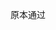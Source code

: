 原本通过<script>标签引入的脚本执行是会阻塞页面剩余部分的加载的

defer、async共同点：都是告诉浏览器不用等待脚本执行完毕再加载其他脚本

defer：延迟执行脚本，直到解析完</html>后，按推迟的顺序依从执行脚本

async：异步执行脚本，不能保证脚本的执行顺序，但能保证在页面的load事件前执行。



p.s 除了在html中用script标签，还可以用DOM API，document.appendChild('script')，动态加载脚本，默认是async的，可以通过script.async = false 关闭 